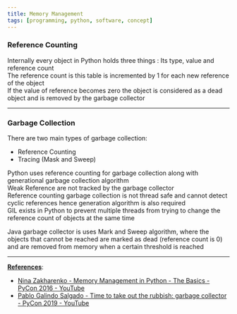 ```yaml
---
title: Memory Management
tags: [programming, python, software, concept]
---
```


### Reference Counting

Internally every object in Python holds three things : Its type, value and reference count  
The reference count is this table is incremented by 1 for each new reference of the object  
If the value of reference becomes zero the object is considered as a dead object and is removed by the garbage collector

---

### Garbage Collection

There are two main types of garbage collection:

* Reference Counting
* Tracing (Mask and Sweep)

Python uses reference counting for garbage collection along with generational garbage collection algorithm  
Weak Reference are not tracked by the garbage collector  
Reference counting garbage collection is not thread safe and cannot detect cyclic references hence generation algorithm is also required  
GIL exists in Python to prevent multiple threads from trying to change the reference count of objects at the same time

Java garbage collector is uses Mark and Sweep algorithm, where the objects that cannot be reached are marked as dead (reference count is 0) and are removed from memory when a certain threshold is reached

---

**<u>References</u>**:

* [Nina Zakharenko - Memory Management in Python - The Basics - PyCon 2016 - YouTube](https://www.youtube.com/watch?v=F6u5rhUQ6dU&list=PLmcVoUOMmT5AJKptc3qf8CJ0ZINWoRoFh)
* [Pablo Galindo Salgado - Time to take out the rubbish: garbage collector - PyCon 2019 - YouTube](https://www.youtube.com/watch?v=CLW5Lyc1FN8&list=PLmcVoUOMmT5AJKptc3qf8CJ0ZINWoRoFh)